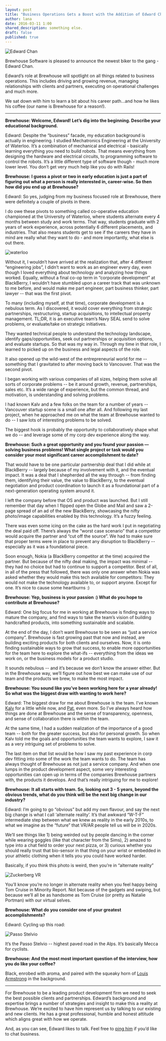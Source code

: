 ```yaml
---
layout: post
title: "Business Operations Gets a Boost with the Addition of Edward Chan"
author: lana
date: 2016-03-11 1:00
shared_description: something else.
draft: false
published: true
---
```


![Edward Chan](/images/posts/2016/edward_post/Edward-Hero-Image.jpg)

Brewhouse Software is pleased to announce the newest biker to the gang - Edward Chan.

Edward’s role at Brewhouse will spotlight on all things related to business operations. This includes driving and growing revenue, managing relationships with clients and partners, executing on operational challenges and much more.

We sat down with him to learn a bit about his career path...and how he likes his coffee (our name is Brewhouse for a reason!).

<!-- break -->

---

__Brewhouse: Welcome, Edward! Let’s dig into the beginning. Describe your educational background.__

Edward: Despite the “business” facade, my education background is actually in engineering. I studied Mechatronics Engineering at the University of Waterloo. It’s a combination of mechanical and electrical - basically learning everything you need to build robots. That means everything from designing the hardware and electrical circuits, to programming software to control the robots. It’s a little different type of software though - much more lower level. You don’t get very much help like you do with Rails!

__Brewhouse: I guess a pivot or two in early education is just a part of figuring out what a person is really interested in, career-wise. So then how did you end up at Brewhouse?__

Edward: So yes, judging from my business focused role at Brewhouse, there were definitely a couple of pivots in there.

I do owe these pivots to something called co-operative education championed at the University of Waterloo, where students alternate every 4 months between study and work terms. That way, students graduate with 2 years of work experience, across potentially 6 different placements, and industries. That also means students get to see if the careers they have in mind are really what they want to do - and more importantly, what else is out there.

![waterloo](/images/posts/2016/edward_post/waterloo_sign.jpg)

Without it, I wouldn’t have arrived at the realization that, after 4 different “engineering jobs”, I didn’t want to work as an engineer every day, even though I loved everything about technology and analyzing how things worked.
Equally, without a final co-op term in “corporate development” at BlackBerry, I wouldn’t have stumbled upon a career track that was unknown to me before, and would make me part engineer, part business thinker, part lawyer -- that was the first pivot.

To many (including myself, at that time), corporate development is a nebulous term. As I discovered, it would cover everything from strategic partnerships, restructuring, startup acquisitions, to intellectual property management. TL;DR, it is an executive team’s Navy SEAL send to solve problems, or evaluate/take on strategic initiatives.

They wanted technical people to understand the technology landscape, identify gaps/opportunities, seek out partnerships or acquisition options, and evaluate startups. So that was my way in. Through my time in that role, I learned to picked up on the business and legal aspects of the role.

It also opened up the wild-west of the entrepreneurial world for me -- something that I gravitated to after moving back to Vancouver. That was the second pivot.

I began working with various companies of all sizes, helping them solve all sorts of corporate problems -- be it around growth, revenue, partnerships, sales etc. It’s a wide range of experience, but the common thread, and motivation, is understanding and solving problems.

I had known Kalv and a few folks on the team for a number of years -- Vancouver startup scene is a small one after all. And following my last project, when he approached me on what the team at Brewhouse wanted to do -- I saw lots of interesting problems to be solved.

The biggest hook is probably the opportunity to collaboratively shape what we do -- and leverage some of my corp dev experience along the way.

__Brewhouse: Such a great opportunity and you found your passion — solving business problems! What single project or task would you consider your most significant career accomplishment to date?__

That would have to be one particular partnership deal that I did while at BlackBerry -- largely because of my involvement with it, and the eventual impact. It was a deal that I shepherded all the way through -- from finding them, identifying their value, the value to BlackBerry, to the eventual negotiation and product coordination to launch it as a foundational part of a next-generation operating system around it.

I left the company before that OS and product was launched. But I still remember that day when I flipped open the Globe and Mail and saw a 2-page spread of an ad of the new BlackBerry, showcasing the nifty photo/image capabilities enabled by this technology. It’s a fuzzy feeling.

There was even some icing on the cake as the hard work I put in negotiating the deal paid off. There’s always the “worst case scenario” that a competitor would acquire the partner and “cut off the source”. We had to make sure that proper terms were in place to prevent any disruption to BlackBerry -- especially as it was a foundational piece.

Soon enough, Nokia (a BlackBerry competitor at the time) acquired the partner. But because of the nifty deal making, the impact was minimal -- they had no choice but had to continue to support a competitor. Best of all, in all of the press that followed, there was only one answer when Nokia was asked whether they would make this tech available for competitors: They would not make the technology available to, or support anyone. Except for one. It’s nice to cause some heartburns :)

__Brewhouse: Yep, business is your passion :)  What do you hope to contribute at Brewhouse?__

Edward: One big focus for me in working at Brewhouse is finding ways to mature the company, and find ways to take the team’s vision of building handcrafted products, into something sustainable and scalable.

At the end of the day, I don’t want Brewhouse to be seen as “just a service company”. Brewhouse is fast growing past that now and instead, are building exciting products for both clients and ourselves. Now, it is onto finding sustainable ways to grow that success, to enable more opportunities for the team here to explore the what-ifs -- everything from the ideas we work on, or the business models for a product studio.

It sounds nebulous -- and it’s because we don’t know the answer either. But in the Brewhouse way, we’ll figure out how best we can make use of our team and the products we brew, to make the most impact.

__Brewhouse: You sound like you’ve been working here for a year already! So what was the biggest draw with wanting to work here?__

Edward: The biggest draw for me about Brewhouse is the team. I’ve known [Kalv](https://twitter.com/kalv) for a little while now, and [Pat](@patdryburgh), even more. So I’ve always heard how things are done at Brewhouse and the sense of transparency, openness, and sense of collaboration there is within the team.

At the same time, I had a sudden realization of the importance of a good team -- both for the greater success, but also for personal growth. So when Kalv told me the goals and opportunities the team wants to explore, I saw it as a very intriguing set of problems to solve.

The last item on that list would be how I saw my past experience in corp dev fitting into some of the work the team wants to do. The team has always thought of Brewhouse as not just a service company. And when one lumps in the product development aspect, some very interesting opportunities can open up in terms of the companies Brewhouse partners with, the products it develops. And that’s really intriguing for me to explore!

__Brewhouse: It all starts with team. So, looking out 3 - 5 years, beyond the obvious trends, what do you think will be the next big change in our industry?__

Edward: I’m going to go “obvious” but add my own flavour, and say the next big change is what I call ‘alternate reality’. It’s that awkward “W-T-F” intermediate step between what we knew as reality in the early 2010s, to what we imagine as the “future” that VR/AR people tell us will be in 2020s.

We’ll see things like 1) being weirded out by people dancing in the corner while wearing goggles (like that character from the Sims), 2) amazed to type into a chat field to order your next pizza, or 3) curious whether you should really trust that bio-sensor in that thing on your wrist or embedded in your athletic clothing when it tells you you could have worked harder.

Basically, if you think this photo is weird, then you’re in “alternate reality”

![Zuckerberg VR](/images/posts/2016/edward_post/zuckerberg-vr.jpg)

You’ll know you’re no longer in alternate reality when you feel happy being Tom Cruise in Minority Report. Not because of the gadgets and swiping, but because we’ll all be as handsome as Tom Cruise (or pretty as Natalie Portman) with our virtual selves.

__Brewhouse: What do you consider one of your greatest accomplishments?__

Edward: Cycling up this road:

![Passo Stelvio](/images/posts/2016/edward_post/road-mountain1.jpg)

It’s the Passo Stelvio -- highest paved road in the Alps. It’s basically Mecca for cyclists.

__Brewhouse: And the most most important question of the interview, how you do like your coffee?__

Black, enrobed with aroma, and paired with the squeaky horn of [Louis Armstrong](https://www.youtube.com/watch?v=bOH_mioL3TU) in the background.

---

For Brewhouse to be a leading product development firm we need to seek the best possible clients and partnerships. Edward’s background and expertise brings a number of strategies and insight to make this a reality at Brewhouse. We’re excited to have him represent us by talking to our existing and new clients. He has a great professional, humble and honest attitude which aligns great with how we operate.

And, as you can see, Edward likes to talk. Feel free to [ping him](mailto:edward@brewhouse.io) if you’d like to chat business.
